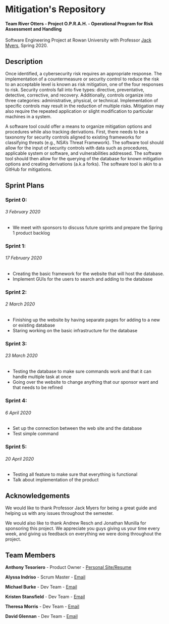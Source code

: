 # Mitigation's Repository
#### Team River Otters - Project O.P.R.A.H. - Operational Program for Risk Assessment and Handling
Software Engineering Project at Rowan University with Professor [Jack Myers](http://jackmyers.info), Spring 2020.

## Description
Once identified, a cybersecurity risk requires an appropriate response. The implementation of a countermeasure or security control to reduce the risk to an acceptable level is known as risk mitigation, one of the four responses to risk. Security controls fall into five types: directive, preventative, detective, corrective, and recovery. Additionally, controls organize into three categories: administrative, physical, or technical. Implementation of specific controls may result in the reduction of multiple risks. Mitigation may also require the repeated application or slight modification to particular machines in a system.

A software tool could offer a means to organize mitigation options and procedures while also tracking derivations. First, there needs to be a taxonomy for security controls aligned to existing frameworks for classifying threats (e.g., NSA’s Threat Framework). The software tool should allow for the input of security controls with data such as procedures, applicable system or software, and vulnerabilities addressed. The software tool should then allow for the querying of the database for known mitigation options and creating derivations (a.k.a forks). The software tool is akin to a GitHub for mitigations.

## Sprint Plans
### Sprint 0:
###### 3 February 2020
-	We meet with sponsors to discuss future sprints and prepare the Spring 1 product backlog
### Sprint 1:
###### 17 February 2020
-	Creating the basic framework for the website that will host the database.
-	Implement GUIs for the users to search and adding to the database
### Sprint 2:
###### 2 March 2020
-	Finishing up the website by having separate pages for adding to a new or existing database
-	Staring working on the basic infrastructure for the database
### Sprint 3:
###### 23 March 2020
-	Testing the database to make sure commands work and that it can handle multiple task at once
-	Going over the website to change anything that our sponsor want and that needs to be refined
### Sprint 4:
###### 6 April 2020
-	Set up the connection between the web site and the database
-	Test simple command
### Sprint 5:
###### 20 April 2020
-	Testing all feature to make sure that everything is functional
-	Talk about implementation of the product

## Acknowledgements
We would like to thank Professor Jack Myers for being a great guide and helping us with any issues throughout the semester.

We would also like to thank Andrew Resch and Jonathan Munilla for sponsoring this project. We appreciate you guys giving us your time every week, and giving us feedback on everything we were doing throughout the project.

## Team Members
**Anthony Tesoriero** - Product Owner - [Personal Site/Resume](http://anttes.com)

**Alyssa Indriso** - Scrum Master - [Email](mailto:indrisoa5@students.rowan.edu)

**Michael Burke** - Dev Team - [Email](mailto:burkem35@students.rowan.edu)

**Kristen Stansfield** - Dev Team - [Email](mailto:stansfiek0@students.rowan.edu)

**Theresa Morris** - Dev Team - [Email](mailto:morris85@students.rowan.edu)

**David Glennan** - Dev Team - [Email](mailto:glenna29@students.rowan.edu)
